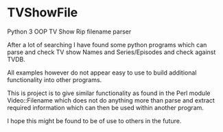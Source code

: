 # TVShowFile
Python 3 OOP TV Show Rip filename parser

After a lot of searching I have found some python programs which can parse and
check TV show Names and Series/Episodes and check against TVDB.

All examples however do not appear easy to use to build additional functionality
into other programs.

This is project is to give similar functionality as found in the Perl module
Video::Filename which does not do anything more than parse and extract required
information which can then be used within another program.

I hope this might be found to be of use to others in the future.
